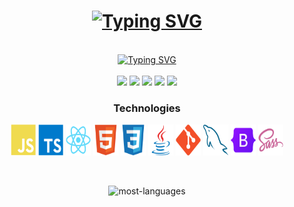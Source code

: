 <h1 align="Center">
  <a href="https://git.io/typing-svg"><img src="https://readme-typing-svg.demolab.com?font=Inter&size=30&center=true&duration=2000&pause=1000&color=EEE&multiline=true&repeat=false&random=false&width=505&height=90&lines=Hello%F0%9F%91%8B,+I'm+Guilherme+Henrique+%F0%9F%91%A8%E2%80%8D%F0%9F%92%BB;Welcome+to+my+profile" alt="Typing SVG" /></a>
</h1>
<br>
<div class = "subtitles" align = "center">
  <a href="https://git.io/typing-svg"><img src="https://readme-typing-svg.demolab.com?font=Roboto&size=17&center=true&pause=1500&duration=3000&color=EEE&random=false&width=435&height=30&lines=%F0%9F%9A%80+Web+Full+Stack+Developer;%F0%9F%8C%B1+learning+JavaScript%2C+Typescript%2C+React+and+sql;%F0%9F%93%9A+Graduating+in+Software+Analysis+and+Development" alt="Typing SVG" /></a>
</div>
<br>
<div class = "contacts" align = "center">
  <a href="https://linkedin.com/in/guilherme-henrique-silva-pereira-9283b023a" target="_blank"><img src="https://img.shields.io/badge/-LinkedIn-%230077B5?style=for-the-badge&logo=linkedin&logoColor=white" target="_blank"></a> 
  <a href = "mailto:guilhermehsp26@gmail.com"><img src="https://img.shields.io/badge/-Gmail-%23333?style=for-the-badge&logo=gmail&logoColor=white" target="_blank"></a>
  <a href ="https://api.whatsapp.com/send?phone=5511993123958"><img src="https://img.shields.io/badge/WhatsApp-25D366?style=for-the-badge&logo=whatsapp&logoColor=white" target="_blank"></a>
  <a href="https://www.instagram.com/guizin__silva" target="_blank"><img src="https://img.shields.io/badge/Instagram-E4405F?style=for-the-badge&logo=instagram&logoColor=white"></a>
  <a href = "https://guihsp.github.io/Portfolio/" target = "_blank"><img src = "https://img.shields.io/badge/Portfolio-255E63?style=for-the-badge&logo=About.me&logoColor=white"></a>
</div>
<div class = "texhnologies" align = "center"><h3>Technologies</h3>
<div>
  <img align="center" alt="Js" height="50" width="40" src="https://raw.githubusercontent.com/devicons/devicon/master/icons/javascript/javascript-plain.svg">
  <img align="center" alt="Ts" height="50" width="40" src="https://raw.githubusercontent.com/devicons/devicon/master/icons/typescript/typescript-plain.svg">
  <img align="center" alt="React" height="50" width="40" src="https://raw.githubusercontent.com/devicons/devicon/master/icons/react/react-original.svg">
  <img align="center" alt="HTML" height="50" width="40" src="https://raw.githubusercontent.com/devicons/devicon/master/icons/html5/html5-original.svg">
  <img align="center" alt="CSS" height="50" width="40" src="https://raw.githubusercontent.com/devicons/devicon/master/icons/css3/css3-original.svg">
  <img align="center" alt="Java" height="50" width="40" src="https://raw.githubusercontent.com/devicons/devicon/master/icons/java/java-original.svg">
  <img align="center" alt="Git" height="50" width="40" src="https://raw.githubusercontent.com/devicons/devicon/master/icons/git/git-original.svg">
  <img align="center" alt="Mysql" height="50" width="40" src="https://raw.githubusercontent.com/devicons/devicon/master/icons/mysql/mysql-original.svg">
  <img align="center" alt="Mysql" height="50" width="40" src="https://raw.githubusercontent.com/devicons/devicon/master/icons/bootstrap/bootstrap-original.svg">
  <img align="center" alt="Mysql" height="50" width="40" src="https://raw.githubusercontent.com/devicons/devicon/master/icons/sass/sass-original.svg">
</div>
</div>
<br>
<br>
<p align = "center">
    <img src="https://github-readme-stats.vercel.app/api/top-langs?username=Guihsp&show_icons=true&locale=en&layout=compact&theme=tokyonight" alt="most-languages" />
</p>
